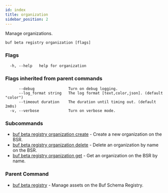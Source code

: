 ```yaml
---
id: index
title: organization
sidebar_position: 2
---
```

Manage organizations.

```
buf beta registry organization [flags]
```

### Flags

```
  -h, --help   help for organization
```

### Flags inherited from parent commands

```
      --debug               Turn on debug logging.
      --log_format string   The log format [text,color,json]. (default "color")
      --timeout duration    The duration until timing out. (default 2m0s)
  -v, --verbose             Turn on verbose mode.
```

### Subcommands

* [buf beta registry organization create](create.md)	 - Create a new organization on the BSR.
* [buf beta registry organization delete](delete.md)	 - Delete an organization by name on the BSR.
* [buf beta registry organization get](get.md)	 - Get an organization on the BSR by name.

### Parent Command

* [buf beta registry](index.md)	 - Manage assets on the Buf Schema Registry.

